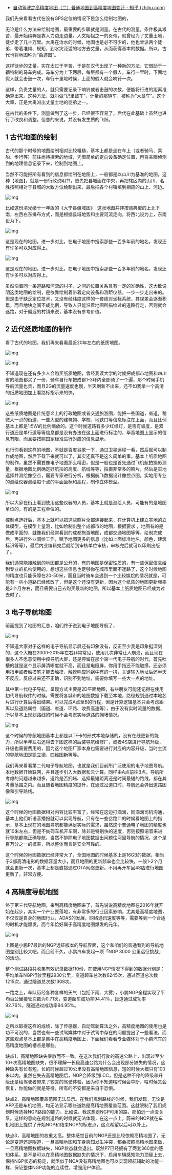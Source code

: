- [自动驾驶之高精度地图（二）普通地图到高精度地图变迁 - 知乎 (zhihu.com)](https://zhuanlan.zhihu.com/p/368694380)

我们先来看看古代在没有GPS定位的情况下是怎么绘制地图的，

无论是什么方法来绘制地图，最重要的步骤就是测量。在古代的测量，条件极其艰苦，最开始纯粹是靠人力边走边量。人文始祖之一的炎帝，就曾经为了丈量土地，徒步走了几十万里。大禹在治水的时候，地图也是必不可少的，他也曾派两个徒弟，带着准绳、规矩，到水灾泛滥的地方去丈量，从而获得基本的数据。所以，古代也将地图称为“禹迹图”。

这样徒步的丈量，实在太过于辛苦，于是在汉代出现了一种新的方法，它借助于一辆特制的马车完成。马车分为上下两层，每层都有一个假人。车行一里时，下面地假人就会击鼓一次，车行十里地时候，上面的假人就会响铃一次。

这样，负责丈量的人，就只需要记录下响铃或者击鼓的次数，便能将行进的距离准确算出来。这种方法，就叫做“记里鼓车”，计量的那辆车，被称为“大章车”。这个大章，正是大禹派出丈量土地的徒弟之一。

在古代的条件下，测量做到了这一步，已经很不容易了，后代在此基础上虽然也进行了改良和调整，但总的来说，并没有发生质的飞跃。

## 1 古代地图的绘制

古代的那个时候的地图绘制相对比较粗糙，基本上都是坐在车上（或者骑马、乘船、步行等）前往尚待探索的地域，凭借简单的定向设备确定位置，再将亲眼侦测到的地理信息记录下来，绘制到地图上。

当然不可能把所有看到的信息都绘制在地图上，一般都是以山川为基准的地图。这种【地图】，就是一份行政说明书，首先把县城画在中央，再把辖区内的山川、名胜按照相对于县城的大致方位绘制出来，最后把各个村镇填到相应的山上、河边。

![img](https://pic2.zhimg.com/80/v2-e08feb1d3c7dd54d2357f26b48b189b5_720w.jpg)

比如这份清光绪十一年版的《大宁县疆域图》：这张地图并非按照典型的上北下南，左西右东排布方式，而是根据县域地势和主要河流走向，将西北设为上，东南设为下。

![img](https://pic4.zhimg.com/80/v2-080f5ff3f0506c948575ef86be932093_720w.jpg)

这是现在的地图，进一步对比，在电子地图中搜索那些一百多年前的地名，发现还有许多可以对应得上。



![img](https://pic2.zhimg.com/80/v2-6eb8414b58085885295b7b2ff15e9301_720w.jpg)

这是现在的地图，进一步对比，在电子地图中搜索那些一百多年前的地名，发现还有许多可以对应得上。

虽然沿着同一条道路和河流的村子，之间的位置关系具有一定的准确性，这大致说明这类地图的绘制，是依靠绘制着带着定向设备和测距仪器，一步一步走出来的。但是由于缺乏定位技术，又没有经纬度这样的一套绝对坐标系统，其误差会逐渐积累，而且地块之间不成比例，导致人只能沿着地图所描绘过的道路行走，否则就会迷路，对于偏远的村镇来说，基本没有参考价值。

## 2 近代纸质地图的制作

看了古代的地图，我们再来看看最近20年左右的纸质地图。

![img](https://pic3.zhimg.com/80/v2-025c2d512b38399cc19df91a27affcfa_720w.jpg)



![img](https://pic4.zhimg.com/80/v2-63cf3bc5543acb6914dafc3f4fe65bc3_720w.jpg)

不知道现在还有多少人会购买纸质地图，曾经我读大学的时候把成都市地图和四川省的地图都买了一份，骑车自行车把成都1-3环内全部骑了一个遍，那个时候手机导航流量也贵，而且2G的流量速度也慢，半天刷新不出来，还不如我拿一个高清的纸质地图加上看路标指示来的快。

![img](https://pic4.zhimg.com/80/v2-a535821bb8052513c22b1c9141ce318f_720w.jpg)

这些纸质地图是传统意义上的行政地图或者交通旅游图，能把一些国道，省道，稍微大一点的街道、一些大型的建筑物、学校、地铁口等信息标注在上面，而且比例基本上都是1:5W的比例缩放的。这个时候道路有多少红绿灯，是否有坡度，是双行道还是单行道等等信息都是没有办法在这上面进行标注的，毕竟地图上显示的信息有限，而且要按照国家标准进行对应的信息显示。

也行你看到这样的地图，不就是百度谷歌一下，通过卫星远程一看，然后就可以制作成地图，然后下载下来就可以了，其实还真不是这么简单的事。基本上纸质地图的制作，虽然不需要像电子地图那么精密，但是一般也是首先通过飞机航拍摄影测量，根据地图比例确定好航拍的高度、航线等等，拍摄非常多的照片，然后是实地选择并测绘像空点，需要专家进行分析，根据航飞数据设计像控点图，实地用专业的测绘仪器测绘每个点的平面坐标和高程，制作立体模型。

![img](https://pic4.zhimg.com/80/v2-69340ce988e1a1db88c2cb2c8363a69b_720w.jpg)

所以大家在街上看到使用这些仪器的人员，基本上就是测绘人员，可能有的是地图单位的，有的是工程单位的。

控制点选好后，基本上就可以把这些照片全部连接起来，在计算机上建立实地的立体模型，在模型上量测，比如绘制出整个成都市的地图，根据要求 ，地图有的是做成平面的，就像我们经常看到的成都旅游地图，成都交通地图等等，绘制完成后，再进行外业调绘工作，赋予地图更多的信息（比如上面标准地名，颜色，建筑标识等等），最后内业编辑完后就给到审核单位审核，审核完后就可以印刷出版了。

我们通常能接触到的地图都是公开的，有的地图是保密性质的，有一些保密信息给到专业的机构使用的，想想这些信息也足够你在城市里面不迷路了，这个时候地图的精度也只能保障在20-50米，而且当时骑车会遇到一个比较尴尬的情况就是，可能有一些小道路已经修改了，但是这个还没有更新，因为这个纸质的地图更新频率是3个月左右，而且需要自己去购买最新的地图，所以基本上纸质地图已经成为过去时了。

## 3 电子导航地图

前面提到了地图的汇总，咱们终于说到电子地图导航了，

![img](https://pic3.zhimg.com/80/v2-9cc0fce2d0f58e3502db90ad3e327972_720w.jpg)

不知道大家对于这样的电子导航显示屏还有印象没有，反正至少我是印象挺深刻的，这个大概在2000-2015年左右非常常见，使用几次非常让人崩溃，而且现在很多人不愿意使用中控导航大屏，还是停留在那个第一代电子导航的时代，首先吐槽的就是这个显示屏清晰度就不高，而且是电阻屏，你用手指还不能触摸，还必须用指甲或者触摸笔才能去触摸，触摸响应同蜗牛有的一拼，关键输入地址后还半天不反应，反应过来还不正确，识别不到地址，需要你填写一些大一点的地址。

其中第一代电子导航，呈现方式主要是2D平面地图，有些朋友可能还记得在使用初代导航软件的时候，需要将各城市的地图数据下载至本地，路径规划通过本地芯片进行计算后得出结果。可以完成A点至B的行程，但是计算逻辑基本只会考虑距离以及道路属性（国道、省道、环路、收费高速等），由于没有实时流量的数据，所以基本上规划路线的时候不会考虑实际道路的拥堵情况。

![img](https://pic3.zhimg.com/80/v2-3841c94a8650d8a374510e70828b5ebe_720w.jpg)

这个时候的导航地图基本上都是以TF卡的形式本地存储的，没有在线更新的能力，所以半年左右还得去下图这样的后装导航维修厂，或者4S店进行导航升级，升级也需要费用的，因为这个地图厂家本身也需要进行对应的内容升级，当时主流的导航地图是凯立德，四维图新等等。

我们再来看看第二代电子导航地图，也就是我们目前所广泛使用的电子地图导航。本地数据开始联网，并且逐步引入大数据和云计算。同样由A点前往B点，导航所考虑的问题越来越多，道路是否拥堵、选择最短距离还是时间最短的路线，都在其考量范围之内。而且随着地图精度的提升，在通过岔道口时，导航还会弹出道路图像和引导路线。

![img](https://pic4.zhimg.com/80/v2-d64f254dba1f0a9b68acc34a1bcb0d83_720w.jpg)

这个时候的地图数据相对内容比较丰富了，经常在这边打滴滴，同滴滴司机沟通，基本上他们听语音播报就可以实现导航，只有在一些岔路口的时候看地图上的指示，基本上现在的地图导航都能满足实际的需求，虽然这个普通电子地图的精度也就10米左右，但是不妨碍车机开车啊，除非是特别快的速度，否则按照语音来进行导航都能正确导航，当然不排除电子地图数据出问题往河里导航的情况，这个是百万分之一的概率，所以整体而言是安全可靠的。

这个时候的地图数据已经非常大了，全国地图的时候基本上是16GB的数据，相当于3部高清电影的数据容量大小，而且地图的更新频率也会比较快，一般1-2个月就会更新一次，基本上都是直接通过OTA网络更新，不用再开车回4S店进行地图更新了，非常方便。

## 4 高精度导航地图

终于第三代导航地图，来到高精度地图来了，首先说说高精度地图在2016年就开始在起步，其实一个产业要落地，有非常多的行业因素影响，尤其是高精度地图，不仅仅是自身的地图行业，ADAS的发展，网络通讯速度等等，需要等到一个合适的时机才能爆发，而今年恰好属于高精度地图爆发的元年。

![img](https://pic1.zhimg.com/80/v2-e50eefc53ce99e416e648d74793613fc_720w.jpg)

上图是小鹏P7最新的NGP远征版本的导航界面，这个和咱们的普通看到的导航地图差别比较大吧，而且前不久，小鹏汽车发起一项「NGP 3000 公里远征挑战」的活动。

整个测试路段共收集有效记录数据110份，在使用NGP情况下得到的数据分别是：平均单车NGP行驶里程2930公里，变道超车总次数6245次，通过匝道总次数1215次，通过隧道总次数1308次。

一路之上，车队历经各种各样的天气（包括下雨、大雾），小鹏NGP全程实现了平均百公里接管次数为0.71次，变道超车成功率94.41%，匝道通过成功率92.76%，隧道通过成功率94.95%。

![img](https://pic3.zhimg.com/80/v2-007486974e6c4e902e10e445e1b7e0e6_720w.jpg)

之所以取得这样的成绩，除了传感器，自动驾驶算法之外，高精度地图的使用也是功不可没的，当然也有一些试驾媒体中对于试驾中存在的问题提出了一些看法，而这些观点基本上都是集中在高精度地图上，下面我们看看专业媒体对于小鹏汽车的高精度地图的槽点是哪些。

缺点1，高精地图缺失零散而不一致。在这次我们行驶的高速公路上，出现过至少10+次高精地图缺失，很不理解一长段高速公路为什么会出现部分缺失的情况，这种缺失有长有短，长的时候超过10公里没有高精地图信息，短的时候大概只有100米以内。虽然在失去高精地图后，NGP会降级到LCC，但是这种不停的降级和升级还是给驾驶者带来了较差的驾驶体验，因为你不知道啥时候会中断，啥时候又会恢复，你能做的就是等待，所有的不安都是来自于恐惧。

缺点2，高精地图覆盖范围无法显示。在我们规划路线的时候，我们发现，无论是APP还是车机地图，均无法显示哪些道路是高精地图覆盖范围。这就限制了我们规划时候选择NGP路段的能力。比如说，我这想走NGP可用的路，那怕远一点没关系。这样的意向在规划道路的时候就无法体现，在这一点上，蔚来的NOP就在车机地图上提供了开始NOP和结束NOP的标志点，这点希望以后可以补上。

缺点3，高精地图的权重太高。整体感觉目前的NGP还是比较依赖高精地图了，无论是变道还是隧道，一旦高精地图和车身感知发生冲突，都会按照高精地图来做，一旦高精地图数据缺失，NGP状态就会退出。既然P7已经拥有了两套360度的感知体系，是不是可以在高精地图数据缺失的情况下，启用车辆感知能力顶替上去，保持NGP状态的稳定，就类似于NOA没有高精地图也可以实现领航辅助的功能一样，保证整体NGP功能的连续性，增强用户体验。